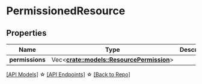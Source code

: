 # PermissionedResource

## Properties

Name | Type | Description | Notes
------------ | ------------- | ------------- | -------------
**permissions** | Vec<**[crate::models::ResourcePermission](ResourcePermission.md)**> |  | 

[[API Models]](./README.md#documentation-for-models) ☆ [[API Endpoints]](./README.md#documentation-for-api-endpoints) ☆ [[Back to Repo]](./README.md)


